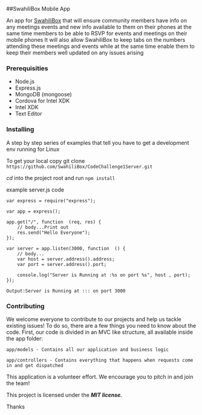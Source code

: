 
##SwahiliBox Mobile App

An app for [SwahiliBox](swahilibox.co.ke) that will ensure community members have info on any meetings events and new info available to them on their phones at the same time members to be able to RSVP for events and meetings on their mobile phones
It will also allow SwahiliBox to keep tabs on the numbers attending these meetings and events while at the same time enable them to keep their members well updated on any issues arising 

### Prerequisities

* Node.js
* Express.js
* MongoDB (mongoose)
* Cordova for Intel XDK
* Intel XDK
* Text Editor



### Installing

A step by step series of examples that tell you have to get a development env running for Linux

To get your local copy git clone `https://github.com/SwahiliBox/CodeChallenge1Server.git`

*cd* into the project root and run ```npm install```

example server.js code
```
var express = require("express");

var app = express();

app.get("/", function  (req, res) {
	// body...Print out
	res.send("Hello Everyone");
});

var server = app.listen(3000, function  () {
	// body...
	var host = server.address().address;
	var port = server.address().port;

	console.log("Server is Running at :%s on port %s", host , port);
});
```

`Output:Server is Running at ::: on port 3000`




### Contributing

We welcome everyone to contribute to our projects and help us tackle existing issues! To do so, there are a few things you need to know about the code. First, our code is divided in an MVC like structure, all available inside the app folder:

`app/models - Contains all our application and business logic`

`app/controllers - Contains everything that happens when requests come in and get dispatched`

This application is a volunteer effort. We encourage you to pitch in and join the team!

This project is licensed under the **_MIT license._**

Thanks
